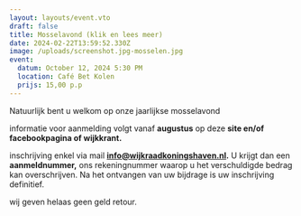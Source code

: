 ```yaml
---
layout: layouts/event.vto
draft: false
title: Mosselavond (klik en lees meer)
date: 2024-02-22T13:59:52.330Z
image: /uploads/screenshot.jpg-mosselen.jpg
event:
  datum: October 12, 2024 5:30 PM
  location: Café Bet Kolen
  prijs: 15,00 p.p
---
```

Natuurlijk bent u welkom op onze jaarlijkse mosselavond 

informatie voor aanmelding volgt vanaf **augustus** op deze **site en/of facebookpagina of wijkkrant.**

inschrijving enkel via mail **info@wijkraadkoningshaven.nl.** U krijgt dan een  **aanmeldnummer,**  ons rekeningnummer waarop u het verschuldigde bedrag kan overschrijven.  Na het ontvangen van uw bijdrage is uw inschrijving definitief. 

wij geven helaas geen geld retour.